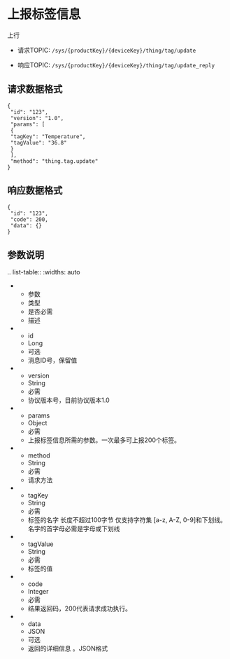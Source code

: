 # 上报标签信息

上行
- 请求TOPIC: `/sys/{productKey}/{deviceKey}/thing/tag/update`

- 响应TOPIC: `/sys/{productKey}/{deviceKey}/thing/tag/update_reply`

## 请求数据格式

```
{
 "id": "123",
 "version": "1.0",
 "params": [
 {
 "tagKey": "Temperature",
 "tagValue": "36.8"
 }
 ],
 "method": "thing.tag.update"
}

```

## 响应数据格式

```
{
 "id": "123",
 "code": 200,
 "data": {}
}
```

## 参数说明

.. list-table::
   :widths: auto

   * - 参数
     - 类型
     - 是否必需
     - 描述
   * - id
     - Long
     - 可选
     - 消息ID号，保留值
   * - version
     - String
     - 必需
     - 协议版本号，目前协议版本1.0
   * - params
     - Object
     - 必需
     - 上报标签信息所需的参数。一次最多可上报200个标签。
   * - method
     - String
     - 必需
     - 请求方法
   * - tagKey
     - String
     - 必需
     - 标签的名字
       长度不超过100字节
       仅支持字符集 [a-z,  A-Z, 0-9]和下划线。
       名字的首字母必需是字母或下划线
   * - tagValue
     - String
     - 必需
     - 标签的值
   * - code
     - Integer
     - 必需
     - 结果返回码，200代表请求成功执行。
   * - data
     - JSON
     - 可选
     - 返回的详细信息 。JSON格式


<!--end-->

